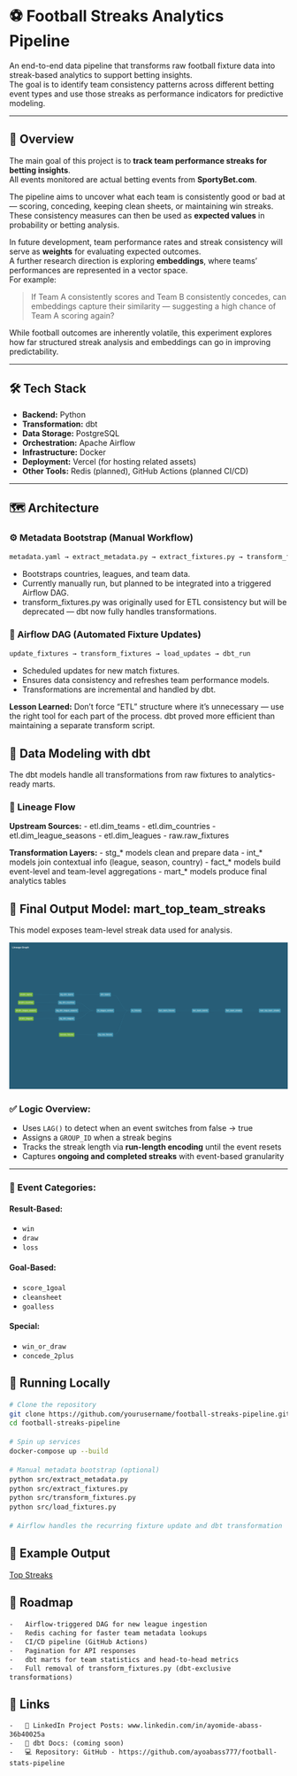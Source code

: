 # ⚽ Football Streaks Analytics Pipeline

An end-to-end data pipeline that transforms raw football fixture data into streak-based analytics to support betting insights.  
The goal is to identify team consistency patterns across different betting event types and use those streaks as performance indicators for predictive modeling.

---

## 🧠 Overview

The main goal of this project is to **track team performance streaks for betting insights**.  
All events monitored are actual betting events from **SportyBet.com**.

The pipeline aims to uncover what each team is consistently good or bad at — scoring, conceding, keeping clean sheets, or maintaining win streaks.  
These consistency measures can then be used as **expected values** in probability or betting analysis.

In future development, team performance rates and streak consistency will serve as **weights** for evaluating expected outcomes.  
A further research direction is exploring **embeddings**, where teams’ performances are represented in a vector space.  
For example:

> If Team A consistently scores and Team B consistently concedes, can embeddings capture their similarity — suggesting a high chance of Team A scoring again?

While football outcomes are inherently volatile, this experiment explores how far structured streak analysis and embeddings can go in improving predictability.

---

## 🛠 Tech Stack

- **Backend:** Python  
- **Transformation:** dbt  
- **Data Storage:** PostgreSQL  
- **Orchestration:** Apache Airflow  
- **Infrastructure:** Docker  
- **Deployment:** Vercel (for hosting related assets)  
- **Other Tools:** Redis (planned), GitHub Actions (planned CI/CD)

---

## 🗺️ Architecture

### ⚙️ Metadata Bootstrap (Manual Workflow)

```bash
metadata.yaml → extract_metadata.py → extract_fixtures.py → transform_fixtures.py → load_fixtures.py
```
-	Bootstraps countries, leagues, and team data.
-	Currently manually run, but planned to be integrated into a triggered Airflow DAG.
-	transform_fixtures.py was originally used for ETL consistency but will be deprecated — dbt now fully handles transformations.

### 🔁 Airflow DAG (Automated Fixture Updates)

```bash
update_fixtures → transform_fixtures → load_updates → dbt_run
```
-	Scheduled updates for new match fixtures.
-	Ensures data consistency and refreshes team performance models.
- Transformations are incremental and handled by dbt.

**Lesson Learned:** Don’t force “ETL” structure where it’s unnecessary — use the right tool for each part of the process.
dbt proved more efficient than maintaining a separate transform script.

## 🧩 Data Modeling with dbt
The dbt models handle all transformations from raw fixtures to analytics-ready marts.

### 🔄 Lineage Flow

**Upstream Sources:**
	-	etl.dim_teams
	-	etl.dim_countries
	-	etl.dim_league_seasons
	-	etl.dim_leagues
	-	raw.raw_fixtures

**Transformation Layers:**
	-	stg_* models clean and prepare data
	-	int_* models join contextual info (league, season, country)
	-	fact_* models build event-level and team-level aggregations
	-	mart_* models produce final analytics tables

## 🧠 Final Output Model: mart_top_team_streaks

This model exposes team-level streak data used for analysis.

![dbt layer](images/dbt_layer.png)

### ✅ Logic Overview:

- Uses `LAG()` to detect when an event switches from false → true  
- Assigns a `GROUP_ID` when a streak begins  
- Tracks the streak length via **run-length encoding** until the event resets  
- Captures **ongoing and completed streaks** with event-based granularity  

---

### 🎯 Event Categories:

#### Result-Based:
- `win`  
- `draw`  
- `loss`

#### Goal-Based:
- `score_1goal`  
- `cleansheet`  
- `goalless`

#### Special:
- `win_or_draw`  
- `concede_2plus`

## 🧪 Running Locally
``` bash
# Clone the repository
git clone https://github.com/yourusername/football-streaks-pipeline.git
cd football-streaks-pipeline

# Spin up services
docker-compose up --build

# Manual metadata bootstrap (optional)
python src/extract_metadata.py
python src/extract_fixtures.py
python src/transform_fixtures.py
python src/load_fixtures.py

# Airflow handles the recurring fixture update and dbt transformation
```
## 🧮 Example Output
[Top Streaks](images/screenshot.png)


## 🚧 Roadmap
	-	Airflow-triggered DAG for new league ingestion
	-	Redis caching for faster team metadata lookups
	-	CI/CD pipeline (GitHub Actions)
	-	Pagination for API responses
	-	dbt marts for team statistics and head-to-head metrics
	-	Full removal of transform_fixtures.py (dbt-exclusive transformations)

  ## 🔗 Links
	-	📘 LinkedIn Project Posts: www.linkedin.com/in/ayomide-abass-36b40025a
	-	📄 dbt Docs: (coming soon)
	-	💻 Repository: GitHub - https://github.com/ayoabass777/football-stats-pipeline￼
